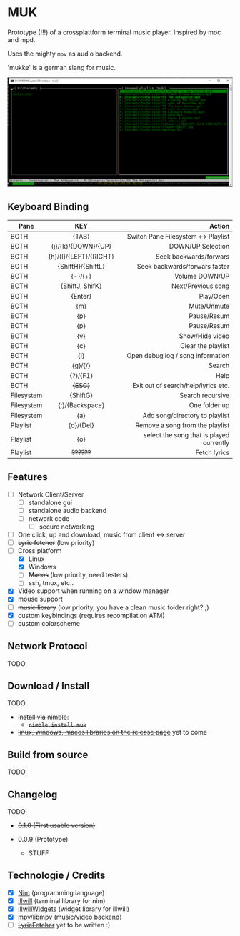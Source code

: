 MUK
====

Prototype (!!!) of a crossplattform terminal music player.
Inspired by moc and mpd.

Uses the mighty `mpv` as audio backend.

'mukke' is a german slang for music.

![Image of muk prototype](https://github.com/enthus1ast/muk/blob/master/img.png)



Keyboard Binding
----------------



|     Pane       |    KEY     | Action  |
| ------------- |:-------------:| -----:|
| BOTH | {TAB}  | Switch Pane Filesystem <-> Playlist |
| BOTH | {j}/{k}/{DOWN}/{UP} | DOWN/UP Selection |
| BOTH | {h}/{l}/{LEFT}/{RIGHT} | Seek backwards/forwars |
| BOTH | {ShiftH}/{ShiftL} | Seek backwards/forwars faster |
| BOTH | {-}/{+} | Volume DOWN/UP |
| BOTH | {ShiftJ, ShifK} | Next/Previous song |
| BOTH | {Enter} | Play/Open |
| BOTH | {m} | Mute/Unmute |
| BOTH | {p} | Pause/Resum |
| BOTH | {p} | Pause/Resum |
| BOTH | {v} | Show/Hide video |
| BOTH | {c} | Clear the playlist |
| BOTH | {i} | Open debug log / song information |
| BOTH | {g}/{/}| Search |
| BOTH | {?}/{F1} | Help |
| BOTH | ~~{ESC}~~ | Exit out of search/help/lyrics etc. |
| Filesystem | {ShiftG} | Search recursive |
| Filesystem | {:}/{Backspace} | One folder up |
| Filesystem | {a} | Add song/directory to playlist |
| Playlist | {d}/{Del} | Remove a song from the playlist |
| Playlist | {o} | select the song that is played currently |
| Playlist | ~~??????~~ | Fetch lyrics |



Features
-------

- [ ] Network Client/Server
  - [ ] standalone gui
  - [ ] standalone audio backend
  - [ ] network code
    - [ ] secure networking
- [ ] One click, up and download, music from client <-> server
- [ ] ~~Lyric fetcher~~ (low priority)
- [ ] Cross platform
  - [x] Linux
  - [x] Windows
  - [ ] ~~Macos~~ (low priority, need testers)
  - [ ] ssh, tmux, etc..
- [x] Video support when running on a window manager
- [x] mouse support
- [ ] ~~music library~~ (low priority, you have a clean music folder right? ;)
- [x] custom keybindings (requires recompilation ATM)
- [ ] custom colorscheme

Network Protocol
----------------

TODO

Download / Install
---------

TODO
- ~~install via nimble:~~
  - ~~`nimble install muk`~~
- ~~[linux, windows, macos libraries on the release page]()~~ yet to come

Build from source
-----------------

TODO

Changelog
--------

TODO
- ~~0.1.0 (First usable version)~~

- 0.0.9 (Prototype)
  - STUFF

Technologie / Credits
-----------

- [x] [Nim](https://nim-lang.org/) (programming language)
- [x] [illwill](https://github.com/johnnovak/illwill) (terminal library for nim)
- [x] [illwillWidgets](https://github.com/enthus1ast/illwillWidgets) (widget library for illwill)
- [x] [mpv/libmpv](https://github.com/mpv-player/mpv) (music/video backend)
- [ ] ~~[LyricFetcher]()~~ yet to be written :)
